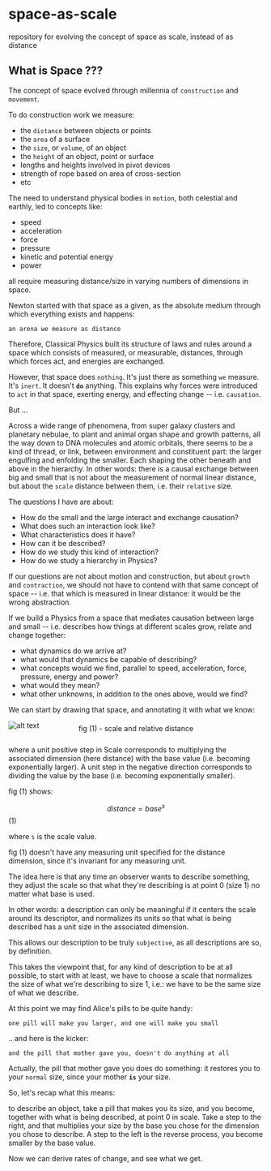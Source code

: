 # space-as-scale

repository for evolving the concept of space as scale, instead of as distance

## What is Space ???

The concept of space evolved through millennia of `construction` and `movement`.

To do construction work we measure:

- the `distance` between objects or points
- the `area` of a surface
- the `size`, or `volume`, of an object
- the `height` of an object, point or surface
- lengths and heights involved in pivot devices
- strength of rope based on area of cross-section
- etc

The need to understand physical bodies in `motion`, both celestial and earthly, led to concepts like:

- speed
- acceleration
- force
- pressure
- kinetic and potential energy
- power
  
all require measuring distance/size in varying numbers of dimensions in space.

Newton started with that space as a given, as the absolute medium through which everything exists and happens: 

```an arena we measure as distance```

Therefore, Classical Physics built its structure of laws and rules around a space which consists of measured, or measurable, distances, through which forces act, and energies are exchanged.

However, that space does `nothing`. It's just there as something `we` measure. It's `inert`. It doesn't **`do`** anything. This explains why forces were introduced to `act` in that space, exerting energy, and effecting change -- i.e. `causation`.

But ...

Across a wide range of phenomena, from super galaxy clusters and planetary nebulae, to plant and animal organ shape and growth patterns, all the way down to DNA molecules and atomic orbitals, there seems to be a kind of thread, or link, between environment and constituent part: the larger engulfing and enfolding the smaller. Each shaping the other beneath and above in the hierarchy. In other words: there is a causal exchange between big and small that is not about the measurement of normal linear distance, but about the `scale` distance between them, i.e. their `relative` size.

The questions I have are about:

- How do the small and the large interact and exchange causation?
- What does such an interaction look like?
- What characteristics does it have?
- How can it be described?
- How do we study this kind of interaction?
- How do we study a hierarchy in Physics?

If our questions are not about motion and construction, but about `growth` and `contraction`, we should not have to contend with that same concept of space -- i.e. that which is measured in linear distance: it would be the wrong abstraction.

If we build a Physics from a space that mediates causation between large and small -- i.e. describes how things at different scales grow, relate and change together:

- what dynamics do we arrive at?
- what would that dynamics be capable of describing?
- what concepts would we find, parallel to speed, acceleration, force, pressure, energy and power?
- what would they mean?
- what other unknowns, in addition to the ones above, would we find?

We can start by drawing that space, and annotating it with what we know:

![alt text][scale-01]

[scale-01]: ./images/scale-02.png "scale and relative distance - base 2 and 10"
<div style="text-align: center; margin: -25px 0px 25px">fig (1) - scale and relative distance</div>

where a unit positive step in Scale corresponds to multiplying the associated dimension (here distance) with the base value (i.e. becoming exponentially larger). A unit step in the negative direction corresponds to dividing the value by the base (i.e. becoming exponentially smaller).

fig (1) shows:

$$distance=base^s$$ (1)  

where `s` is the scale value.

fig (1) doesn't have any measuring unit specified for the distance dimension, since it's invariant for any measuring unit.

The idea here is that any time an observer wants to describe something, they adjust the scale so that what they're describing is at point 0 (size 1) no matter what base is used.

In other words: a description can only be meaningful if it centers the scale around its descriptor, and normalizes its units so that what is being described has a unit size in the associated dimension.

This allows our description to be truly `subjective`, as all descriptions are so, by definition.

This takes the viewpoint that, for any kind of description to be at all possible, to start with at least, we have to choose a scale that normalizes the size of what we're describing to size 1, i.e.: we have to be the same size of what we describe.

At this point we may find Alice's pills to be quite handy: 

```one pill will make you larger, and one will make you small```

.. and here is the kicker:

```and the pill that mother gave you, doesn't do anything at all```

Actually, the pill that mother gave you does do something: it restores you to your `normal` size, since your mother **`is`** your size.

So, let's recap what this means:

to describe an object, take a pill that makes you its size, and you become, together with what is being described, at point 0 in scale. Take a step to the right, and that multiplies your size by the base you chose for the dimension you chose to describe. A step to the left is the reverse process, you become smaller by the base value.

Now we can derive rates of change, and see what we get.